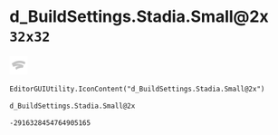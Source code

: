 # d_BuildSettings.Stadia.Small@2x `32x32`
<img src="/img/d_BuildSettings.Stadia.Small@2x.png" width=32 height=32>

``` CSharp
EditorGUIUtility.IconContent("d_BuildSettings.Stadia.Small@2x")
```
```
d_BuildSettings.Stadia.Small@2x
```
```
-2916328454764905165
```
